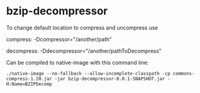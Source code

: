# bzip-decompressor
To change default location to compress and uncompress use

compress: -Dcompressor="/another/path"

decompress: -Ddecompressor="/another/pathToDecompress"

Can be compiled to native-image with this command line:
```
./native-image --no-fallback --allow-incomplete-classpath -cp commons-compress-1.20.jar -jar bzip-decompressor-0.0.1-SNAPSHOT.jar -H:Name=BZIPDecomp
```
